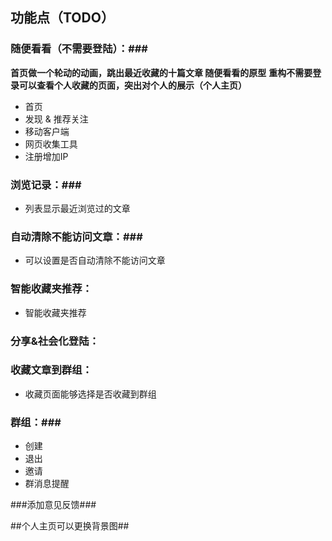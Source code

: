 ## 功能点（TODO） ##


### 随便看看（不需要登陆）：###

**首页做一个轮动的动画，跳出最近收藏的十篇文章  随便看看的原型**
**重构不需要登录可以查看个人收藏的页面，突出对个人的展示（个人主页）**

- 首页
- 发现 & 推荐关注
- 移动客户端
- 网页收集工具
- 注册增加IP

### 浏览记录：###

- 列表显示最近浏览过的文章

### 自动清除不能访问文章：###

- 可以设置是否自动清除不能访问文章

### 智能收藏夹推荐： ###

- 智能收藏夹推荐

### 分享&社会化登陆： ###

### 收藏文章到群组： ###

- 收藏页面能够选择是否收藏到群组

### 群组：###

- 创建
- 退出
- 邀请
- 群消息提醒


###添加意见反馈###


##个人主页可以更换背景图##